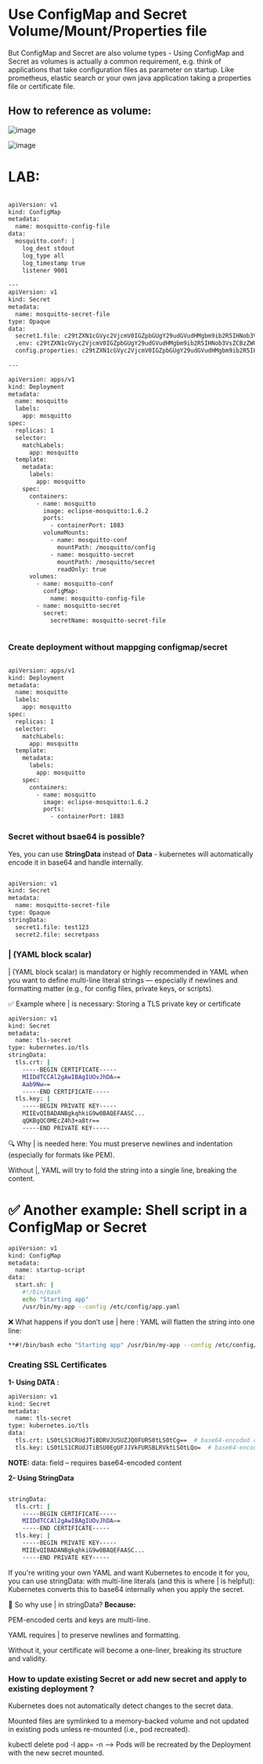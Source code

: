 # Use ConfigMap and Secret Volume/Mount/Properties file

But ConfigMap and Secret are also volume types - Using ConfigMap and Secret as volumes is actually a common requirement, e.g. think of applications that take configuration files as parameter on startup. Like prometheus, elastic search or your own java application taking a properties file or certificate file.



## How to reference as volume:

![image](https://github.com/user-attachments/assets/54f16ae1-5a46-4894-a5a9-9aafd8164d52)



![image](https://github.com/user-attachments/assets/c01c4dd0-a0e5-4193-b1a6-98c47524c992)




# LAB:

```bash

apiVersion: v1
kind: ConfigMap
metadata:
  name: mosquitto-config-file
data:
  mosquitto.conf: |
    log_dest stdout
    log_type all
    log_timestamp true
    listener 9001
    
---
apiVersion: v1
kind: Secret
metadata:
  name: mosquitto-secret-file
type: Opaque
data:
  secret1.file: c29tZXN1cGVyc2VjcmV0IGZpbGUgY29udGVudHMgbm9ib2R5IHNob3VsZCBzZWU=
  .env: c29tZXN1cGVyc2VjcmV0IGZpbGUgY29udGVudHMgbm9ib2R5IHNob3VsZCBzZWU=
  config.properties: c29tZXN1cGVyc2VjcmV0IGZpbGUgY29udGVudHMgbm9ib2R5IHNob3VsZCBzZWU=
    
---

apiVersion: apps/v1
kind: Deployment
metadata:
  name: mosquitto
  labels:
    app: mosquitto
spec:
  replicas: 1
  selector:
    matchLabels:
      app: mosquitto
  template:
    metadata:
      labels:
        app: mosquitto
    spec:
      containers:
        - name: mosquitto
          image: eclipse-mosquitto:1.6.2
          ports:
            - containerPort: 1883
          volumeMounts:
            - name: mosquitto-conf
              mountPath: /mosquitto/config
            - name: mosquitto-secret
              mountPath: /mosquitto/secret  
              readOnly: true
      volumes:
        - name: mosquitto-conf
          configMap:
            name: mosquitto-config-file
        - name: mosquitto-secret
          secret:
            secretName: mosquitto-secret-file    



```
### Create deployment without mappging configmap/secret

```bash

apiVersion: apps/v1
kind: Deployment
metadata:
  name: mosquitto
  labels:
    app: mosquitto
spec:
  replicas: 1
  selector:
    matchLabels:
      app: mosquitto
  template:
    metadata:
      labels:
        app: mosquitto
    spec:
      containers:
        - name: mosquitto
          image: eclipse-mosquitto:1.6.2
          ports:
            - containerPort: 1883

```


### Secret without bsae64 is possible?

Yes, you can use **StringData** instead of **Data** - kubernetes will automatically encode it in base64 and handle internally.


```bash

apiVersion: v1
kind: Secret
metadata:
  name: mosquitto-secret-file
type: Opaque
stringData:
  secret1.file: test123
  secret2.file: secretpass

```



### | (YAML block scalar)
| (YAML block scalar) is mandatory or highly recommended in YAML when you want to define multi-line literal strings — especially if newlines and formatting matter (e.g., for config files, private keys, or scripts).

✅ Example where | is necessary: Storing a TLS private key or certificate

```bash
apiVersion: v1
kind: Secret
metadata:
  name: tls-secret
type: kubernetes.io/tls
stringData:
  tls.crt: |
    -----BEGIN CERTIFICATE-----
    MIIDdTCCAl2gAwIBAgIUOvJhDA==
    Aab9Nw==
    -----END CERTIFICATE-----
  tls.key: |
    -----BEGIN PRIVATE KEY-----
    MIIEvQIBADANBgkqhkiG9w0BAQEFAASC...
    qQKBgQC0MEcZ4h3+a8tr== 
    -----END PRIVATE KEY-----

```

🔍 Why | is needed here:
You must preserve newlines and indentation (especially for formats like PEM).

Without |, YAML will try to fold the string into a single line, breaking the content.


# ✅ Another example: Shell script in a ConfigMap or Secret

```bash
apiVersion: v1
kind: ConfigMap
metadata:
  name: startup-script
data:
  start.sh: |
    #!/bin/bash
    echo "Starting app"
    /usr/bin/my-app --config /etc/config/app.yaml

```
❌ What happens if you don’t use | here :
YAML will flatten the string into one line:

```bash
**#!/bin/bash echo "Starting app" /usr/bin/my-app --config /etc/config/app.yaml**
```






### Creating SSL Certificates

**1- Using DATA :**

```bash
apiVersion: v1
kind: Secret
metadata:
  name: tls-secret
type: kubernetes.io/tls
data:
  tls.crt: LS0tLS1CRUdJTiBDRVJUSUZJQ0FURS0tLS0tCg==  # base64-encoded cert
  tls.key: LS0tLS1CRUdJTiBSU0EgUFJJVkFURSBLRVktLS0tLQo=  # base64-encoded key

```
**NOTE:**  data: field – requires base64-encoded content



**2- Using StringData**

```bash

stringData:
  tls.crt: |
    -----BEGIN CERTIFICATE-----
    MIIDdTCCAl2gAwIBAgIUOvJhDA==
    -----END CERTIFICATE-----
  tls.key: |
    -----BEGIN PRIVATE KEY-----
    MIIEvQIBADANBgkqhkiG9w0BAQEFAASC...
    -----END PRIVATE KEY-----

 ```

If you're writing your own YAML and want Kubernetes to encode it for you, you can use stringData: with multi-line literals (and this is where | is helpful):
Kubernetes converts this to base64 internally when you apply the secret.

🔁 So why use | in stringData?
**Because:**

PEM-encoded certs and keys are multi-line.

YAML requires | to preserve newlines and formatting.

Without it, your certificate will become a one-liner, breaking its structure and validity.



### How to update existing Secret or add new secret and apply to existing deployment ?

Kubernetes does not automatically detect changes to the secret data.

Mounted files are symlinked to a memory-backed volume and not updated in existing pods unless re-mounted (i.e., pod recreated).

kubectl delete pod -l app=<your-app-label> -n <namespace>   -->  Pods will be recreated by the Deployment with the new secret mounted.
